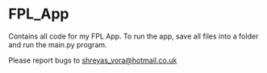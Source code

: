 # FPL_App
Contains all code for my FPL App. To run the app, save all files into a folder and run the main.py program.

Please report bugs to shreyas_vora@hotmail.co.uk
